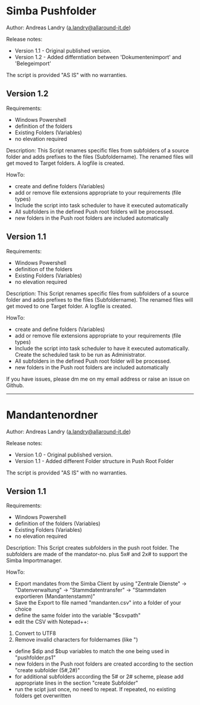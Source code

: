 # Simba Pushfolder #
Author: Andreas Landry (a.landry@allaround-it.de)

Release notes:
* Version 1.1 - Original published version.
* Version 1.2 - Added differntiation between 'Dokumentenimport' and 'Belegeimport'

The script is provided "AS IS" with no warranties.

## Version 1.2 ##

Requirements:
- Windows Powershell
- definition of the folders
- Existing Folders (Variables)
- no elevation required

Description:
This Script renames specific files from subfolders of a source folder and adds prefixes to the files (Subfoldername). The renamed files will get moved to Target folders. A logfile is created.

HowTo:
- create and define folders (Variables)
- add or remove file extensions appropriate to your requirements (file types)
- Include the script into task scheduler to have it executed automatically
- All subfolders in the defined Push root folders will be processed.
- new folders in the Push root folders are included automatically

## Version 1.1 ##

Requirements:
- Windows Powershell
- definition of the folders
- Existing Folders (Variables)
- no elevation required

Description:
This Script renames specific files from subfolders of a source folder and adds prefixes to the files (Subfoldername). The renamed files will get moved to one Target folder. A logfile is created.

HowTo:
- create and define folders (Variables)
- add or remove file extensions appropriate to your requirements (file types)
- Include the script into task scheduler to have it executed automatically. Create the scheduled task to be run as Administrator.
- All subfolders in the defined Push root folder will be processed.
- new folders in the Push root folders are included automatically

If you have issues, please dm me on my email address or raise an issue on Github.

--------------------------------------------------

# Mandantenordner #
Author: Andreas Landry (a.landry@allaround-it.de)

Release notes:
* Version 1.0 - Original published version.
* Version 1.1 - Added different Folder structure in Push Root Folder

The script is provided "AS IS" with no warranties.

## Version 1.1 ##

Requirements:
- Windows Powershell
- definition of the folders (Variables)
- Existing Folders (Variables)
- no elevation required

Description:
This Script creates subfolders in the push root folder. The subfolders are made of the mandator-no. plus 5x# and 2x# to support the Simba Importmanager.

HowTo:
- Export mandates from the Simba Client by using "Zentrale Dienste" -> "Datenverwaltung" -> "Stammdatentransfer" -> "Stammdaten exportieren (Mandantenstamm)"
- Save the Export to file named "mandanten.csv" into a folder of your choice
- define the same folder into the variable "$csvpath"
- edit the CSV with Notepad++:
1. Convert to UTF8
2. Remove invalid characters for foldernames (like ")
- define $dip and $bup variables to match the one being used in "pushfolder.ps1"
- new folders in the Push root folders are created according to the section "create subfolder (5#,2#)"
- for additional subfolders according the 5# or 2# scheme, please add appropriate lines in the section "create Subfolder"
- run the scipt just once, no need to repeat. If repeated, no existing folders get overwritten
